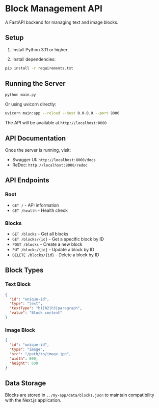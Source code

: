 # Block Management API

A FastAPI backend for managing text and image blocks.

## Setup

1. Install Python 3.11 or higher

2. Install dependencies:
```bash
pip install -r requirements.txt
```

## Running the Server

```bash
python main.py
```

Or using uvicorn directly:
```bash
uvicorn main:app --reload --host 0.0.0.0 --port 8000
```

The API will be available at `http://localhost:8000`

## API Documentation

Once the server is running, visit:
- Swagger UI: `http://localhost:8000/docs`
- ReDoc: `http://localhost:8000/redoc`

## API Endpoints

### Root
- `GET /` - API information
- `GET /health` - Health check

### Blocks
- `GET /blocks` - Get all blocks
- `GET /blocks/{id}` - Get a specific block by ID
- `POST /blocks` - Create a new block
- `PUT /blocks/{id}` - Update a block by ID
- `DELETE /blocks/{id}` - Delete a block by ID

## Block Types

### Text Block
```json
{
  "id": "unique-id",
  "type": "text",
  "textType": "h1|h2|h3|paragraph",
  "value": "Block content"
}
```

### Image Block
```json
{
  "id": "unique-id",
  "type": "image",
  "src": "/path/to/image.jpg",
  "width": 800,
  "height": 600
}
```

## Data Storage

Blocks are stored in `../my-app/data/blocks.json` to maintain compatibility with the Next.js application.
